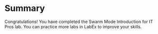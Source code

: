 # Summary

Congratulations! You have completed the Swarm Mode Introduction for IT Pros lab. You can practice more labs in LabEx to improve your skills.
